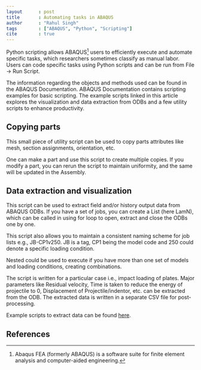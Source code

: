 ```yaml
---
layout      : post
title       : Automating tasks in ABAQUS
author      : "Rahul Singh"
tags        : ["ABAQUS", "Python", "Scripting"]
cite        : true
---
```


Python scripting allows ABAQUS[^1] users to efficiently execute and automate specific tasks, which researchers sometimes classify as manual labor. Users can code specific tasks using Python scripts and can be run from File → Run Script. 

The information regarding the objects and methods used can be found in the ABAQUS Documentation. ABAQUS Documentation contains scripting examples for basic scripting. The example scripts linked in this article explores the visualization and data extraction from ODBs and a few utility scripts to enhance productivity. 

## Copying parts
This small piece of utility script can be used to copy parts attributes like mesh, section assignments, orientation, etc.

One can make a part and use this script to create multiple copies. If you modify a part, you can rerun the script to maintain uniformity, and the same will be updated in the Assembly. 

## Data extraction and visualization

This script can be used to extract field and/or history output data from ABAQUS ODBs. If you have a set of jobs, you can create a List (here LamN), which can be called in using for loop to open, extract and close the ODBs one by one.

This script also allows you to maintain a consistent naming scheme for job lists e.g., JB-CP1v250. JB is a tag, CP1 being the model code and 250 could denote a specific loading condition. 

Nested could be used to execute if you have more than one set of models and loading conditions, creating combinations.

The script is written for a particular case i.e., impact loading of plates. Major parameters like Residual velocity, Time is taken to reduce the energy of projectile to 0, Displacement of Projectile/indentor, etc. can be extracted from the ODB. The extracted data is written in a separate CSV file for post-processing. 

Example scripts to extract data can be found [here](https://github.com/mathscapes/mpart).

## References
[^1]: Abaqus FEA (formerly ABAQUS) is a software suite for finite element analysis and computer-aided engineering.